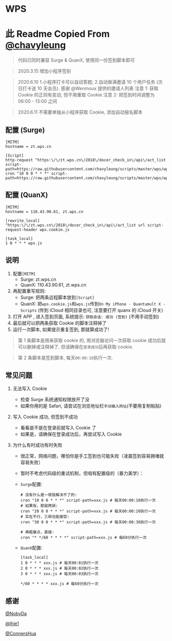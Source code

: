 # WPS
# 此 Readme Copied From [@chavyleung](https://github.com/chavyleung/scripts/blob/master/wps/README.md)
> 代码已同时兼容 Surge & QuanX, 使用同一份签到脚本即可

> 2020.3.15 增加小程序签到

> 2020.6.10 1.小程序打卡可以自动答题; 2.自动做满邀请 10 个用户任务 (次日打卡送 10 天会员). 感谢 @Wenmoux 提供的邀请人列表
> 注意 1: 获取 Cookie 的正则有变动, 但不用重取 Cookie
> 注意 2: 把签到时间调整为 06:00 - 13:00 之间

> 2020.6.11 不需要单独从小程序获取 Cookie, 添加自动报名脚本

## 配置 (Surge)

```properties
[MITM]
hostname = zt.wps.cn

[Script]
http-request ^https:\/\/zt.wps.cn\/2018\/docer_check_in\/api\/act_list script-path=https://raw.githubusercontent.com/chavyleung/scripts/master/wps/wps.cookie.js
cron "10 0 0 * * *" script-path=https://raw.githubusercontent.com/chavyleung/scripts/master/wps/wps.js
```

## 配置 (QuanX)

```properties
[MITM]
hostname = 110.43.90.61, zt.wps.cn

[rewrite_local]
^https:\/\/zt.wps.cn\/2018\/docer_check_in\/api\/act_list url script-request-header wps.cookie.js

[task_local]
1 0 * * * wps.js
```

## 说明

1. 配置`[MITM]`
   - Surge: zt.wps.cn
   - QuanX: 110.43.90.61, zt.wps.cn
2. 再配置重写规则:
   - Surge: 把两条远程脚本放到`[Script]`
   - QuanX: 把`wps.cookie.js`和`wps.js`传到`On My iPhone - Quantumult X - Scripts` (传到 iCloud 相同目录也可, 注意要打开 quanx 的 iCloud 开关)
3. 打开 APP , 进入签到页面, 系统提示: `获取会话: 成功 (签到)` (不用手动签到)
4. 最后就可以把两条获取 Cookie 的脚本注释掉了
5. 运行一次脚本, 如果提示重复签到, 那就算成功了!

> 第 1 条脚本是用来获取 cookie 的, 用浏览器访问一次获取 cookie 成功后就可以删掉或注释掉了, 但请确保在`登录成功`后再获取 cookie.

> 第 2 条脚本是签到脚本, 每天`00:00:10`执行一次.

## 常见问题

1. 无法写入 Cookie

   - 检查 Surge 系统通知权限放开了没
   - 如果你用的是 Safari, 请尝试在浏览地址栏`手动输入网址`(不要用复制粘贴)

2. 写入 Cookie 成功, 但签到不成功

   - 看看是不是在登录前就写入 Cookie 了
   - 如果是，请确保在登录成功后，再尝试写入 Cookie

3. 为什么有时成功有时失败

   - 很正常，网络问题，哪怕你是手工签到也可能失败（凌晨签到容易拥堵就容易失败）
   - 暂时不考虑代码级的重试机制，但咱有配置级的（暴力美学）：

   - `Surge`配置:

     ```properties
     # 没有什么是一顿饭解决不了的:
     cron "10 0 0 * * *" script-path=xxx.js # 每天00:00:10执行一次
     # 如果有，那就两顿:
     cron "20 0 0 * * *" script-path=xxx.js # 每天00:00:20执行一次
     # 实在不行，三顿也能接受:
     cron "30 0 0 * * *" script-path=xxx.js # 每天00:00:30执行一次

     # 再粗暴点，直接:
     cron "* */60 * * * *" script-path=xxx.js # 每60分执行一次
     ```

   - `QuanX`配置:

     ```properties
     [task_local]
     1 0 * * * xxx.js # 每天00:01执行一次
     2 0 * * * xxx.js # 每天00:02执行一次
     3 0 * * * xxx.js # 每天00:03执行一次

     */60 * * * * xxx.js # 每60分执行一次
     ```

## 感谢

[@NobyDa](https://github.com/NobyDa)

[@lhie1](https://github.com/lhie1)

[@ConnersHua](https://github.com/ConnersHua)